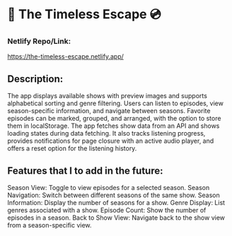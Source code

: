 



 # 🎵 The Timeless Escape 💿
 ### **Netlify Repo/Link**: 
  https://the-timeless-escape.netlify.app/

## Description:
The app displays available shows with preview images and supports alphabetical sorting and genre filtering. Users can listen to episodes, view season-specific information, and navigate between seasons. Favorite episodes can be marked, grouped, and arranged, with the option to store them in localStorage. The app fetches show data from an API and shows loading states during data fetching. It also tracks listening progress, provides notifications for page closure with an active audio player, and offers a reset option for the listening history.

## Features that I to add in the future:
Season View: Toggle to view episodes for a selected season.
Season Navigation: Switch between different seasons of the same show.
Season Information: Display the number of seasons for a show.
Genre Display: List genres associated with a show.
Episode Count: Show the number of episodes in a season.
Back to Show View: Navigate back to the show view from a season-specific view.
